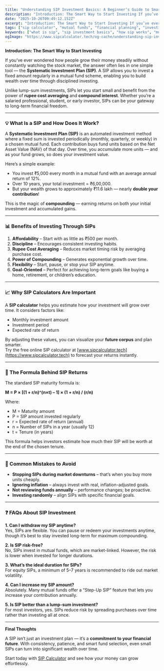 ```yaml
---
title: "Understanding SIP Investment Basics: A Beginner’s Guide to Smart Investing"
description: "Introduction: The Smart Way to Start Investing If you’ve ever wondered how people grow their money steadily without constantly watching the stock..."
date: "2025-10-26T09:49:12.152Z"
excerpt: "Introduction: The Smart Way to Start Investing If you’ve ever wondered how people grow their money steadily without constantly watching the stock market, the answer often lies in one simple tool — the Systematic Investment Plan (SIP). A SIP allows you to invest a fixed amount regularly in a mutual..."
tags: ["sip calculator", "mutual funds", "financial planning", "investing", "wealth creation"]
keywords: ["what is sip", "sip investment basics", "how sip works", "mutual fund sip", "sip calculator guide", "beginner investing tips", "monthly sip planning"]
ogImage: "https://www.sipcalculator.tech/og-cache/understanding-sip-investment-basics-a-beginner-s-guide-to-smart-investing.webp"
---
```

**Introduction: The Smart Way to Start Investing**

If you’ve ever wondered how people grow their money steadily without constantly watching the stock market, the answer often lies in one simple tool — the **Systematic Investment Plan (SIP)**. A SIP allows you to invest a fixed amount regularly in a mutual fund scheme, enabling you to build wealth over time through disciplined investing.

Unlike lump-sum investments, SIPs let you start small and benefit from the power of **rupee cost averaging** and **compound interest**. Whether you’re a salaried professional, student, or early investor, SIPs can be your gateway to long-term financial freedom.

---

### 💡 What Is a SIP and How Does It Work?

A **Systematic Investment Plan (SIP)** is an automated investment method where a fixed sum is invested periodically (monthly, quarterly, or weekly) in a chosen mutual fund. Each contribution buys fund units based on the Net Asset Value (NAV) of that day. Over time, you accumulate more units — and as your fund grows, so does your investment value.

Here’s a simple example:

- You invest ₹5,000 every month in a mutual fund with an average annual return of 12%.  
- Over 10 years, your total investment = ₹6,00,000.  
- But your wealth grows to approximately ₹11.6 lakh — nearly **double your contribution**!

This is the magic of **compounding** — earning returns on both your initial investment and accumulated gains.

---

### 📊 Benefits of Investing Through SIPs

1. **Affordability** – Start with as little as ₹500 per month.  
2. **Discipline** – Encourages consistent investing habits.  
3. **Rupee Cost Averaging** – Reduces market timing risk by averaging purchase cost.  
4. **Power of Compounding** – Generates exponential growth over time.  
5. **Flexibility** – Start, pause, or stop your SIP anytime.  
6. **Goal-Oriented** – Perfect for achieving long-term goals like buying a home, retirement, or children’s education.

---

### 📈 Why SIP Calculators Are Important

A **SIP calculator** helps you estimate how your investment will grow over time. It considers factors like:

- Monthly investment amount  
- Investment period  
- Expected rate of return  

By adjusting these values, you can visualize your **future corpus** and plan smarter.  
Try the free online SIP calculator at [www.sipcalculator.tech](https://www.sipcalculator.tech) to forecast your returns instantly.

---

### 🧮 The Formula Behind SIP Returns

The standard SIP maturity formula is:

**M = P × [(1 + r/n)^(n×t) – 1] × (1 + r/n) / (r/n)**

Where:  
- M = Maturity amount  
- P = SIP amount invested regularly  
- r = Expected rate of return (annual)  
- n = Number of SIPs in a year (usually 12)  
- t = Tenure (in years)

This formula helps investors estimate how much their SIP will be worth at the end of the chosen tenure.

---

### 💬 Common Mistakes to Avoid

- **Stopping SIPs during market downturns** – that’s when you buy more units cheaply.  
- **Ignoring inflation** – always invest with real, inflation-adjusted goals.  
- **Not reviewing funds annually** – performance changes; be proactive.  
- **Investing randomly** – align SIPs with specific financial goals.  

---

### ❓ FAQs About SIP Investment

**1. Can I withdraw my SIP anytime?**  
Yes, SIPs are flexible. You can pause or redeem your investments anytime, though it’s best to stay invested long-term for maximum compounding.

**2. Is SIP risk-free?**  
No, SIPs invest in mutual funds, which are market-linked. However, the risk is lower when invested for longer durations.

**3. What’s the ideal duration for SIPs?**  
For equity SIPs, a minimum of 5–7 years is recommended to ride out market volatility.

**4. Can I increase my SIP amount?**  
Absolutely. Many mutual funds offer a “Step-Up SIP” feature that lets you increase your contribution annually.

**5. Is SIP better than a lump-sum investment?**  
For most investors, yes. SIPs reduce risk by spreading purchases over time rather than investing all at once.

---

**Final Thoughts**

A SIP isn’t just an investment plan — it’s a **commitment to your financial future**. With consistency, patience, and smart fund selection, even small SIPs can turn into significant wealth over time.

Start today with [SIP Calculator](https://www.sipcalculator.tech) and see how your money can grow effortlessly.
